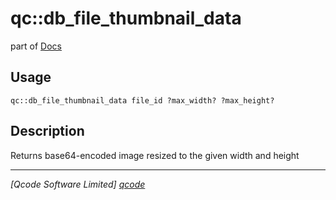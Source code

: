 qc::db_file_thumbnail_data
==========================

part of [Docs](.)

Usage
-----
`qc::db_file_thumbnail_data file_id ?max_width? ?max_height?`

Description
-----------
Returns base64-encoded image resized to the given width and height

----------------------------------
*[Qcode Software Limited] [qcode]*

[qcode]: http://www.qcode.co.uk "Qcode Software"